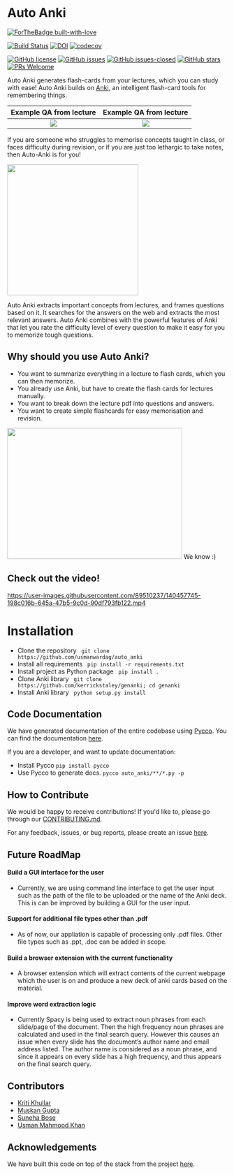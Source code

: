  # Auto Anki

[![ForTheBadge built-with-love](http://ForTheBadge.com/images/badges/built-with-love.svg)](https://GitHub.com/usmanwardag/auto_anki)

[![Build Status](https://app.travis-ci.com/usmanwardag/auto_anki.svg?branch=main)](https://app.travis-ci.com/usmanwardag/auto_anki)
[![DOI](https://zenodo.org/badge/DOI/10.5281/zenodo.5646662.svg)](https://doi.org/10.5281/zenodo.5646662)
[![codecov](https://codecov.io/gh/usmanwardag/auto_anki/branch/main/graph/badge.svg?token=EEGIC8T7QM)](https://codecov.io/gh/usmanwardag/auto_anki)

[![GitHub license](https://img.shields.io/github/license/usmanwardag/auto_anki)](https://github.com/auto_anki/research_buddy/blob/main/LICENSE)
[![GitHub issues](https://img.shields.io/github/issues/usmanwardag/auto_anki)](https://github.com/auto_anki/research_buddy/issues)
[![GitHub issues-closed](https://img.shields.io/github/issues-closed/usmanwardag/auto_anki)](https://github.com/usmanwardag/auto_anki/issues?q=is%3Aissue+is%3Aclosed)
[![GitHub stars](https://img.shields.io/github/stars/usmanwardag/auto_anki)](https://github.com/usmanwardag/auto_anki/stargazers)
[![PRs Welcome](https://img.shields.io/badge/PRs-welcome-brightgreen.svg?style=flat-square)](https://github.com/usmanwardag/auto_anki/pulls)

Auto Anki generates flash-cards from your lectures, which you can study with ease! Auto Anki builds on [Anki](https://apps.ankiweb.net/), an intelligent flash-card tools for remembering things.

Example QA from lecture            |  Example QA from lecture
:-------------------------:|:-------------------------:
![](https://github.com/usmanwardag/auto_anki/blob/main/figs/anki_1.png)  |  ![](https://github.com/usmanwardag/auto_anki/blob/main/figs/anki_2.png)

If you are someone who struggles to memorise concepts taught in class, or faces difficulty during revision, or if you are just too lethargic to take notes, then Auto-Anki is for you!

<img src="https://media.giphy.com/media/nMjVMvWm2JIT8Rd1Gt/giphy.gif" width="300" height="300">

Auto Anki extracts important concepts from lectures, and frames questions based on it. It searches for the answers on the web and extracts the most relevant answers. Auto Anki combines with the powerful features of Anki that let you rate the difficulty level of every question to make it easy for you to memorize tough questions.

## Why should you use Auto Anki?

- You want to summarize everything in a lecture to flash cards, which you can then memorize.
- You already use Anki, but have to create the flash cards for lectures manually.
- You want to break down the lecture pdf into questions and answers.
- You want to create simple flashcards for easy memorisation and revision.

<img src="https://media.giphy.com/media/7TMZ8O1bbf1UAnS4Ve/giphy.gif" width="400" height="300">
We know :)

## Check out the video!

https://user-images.githubusercontent.com/89510237/140457745-198c016b-645a-47b5-9c0d-90df793fb122.mp4

# Installation

- Clone the repository 
 ` git clone https://github.com/usmanwardag/auto_anki`
- Install all requirements
 ` pip install -r requirements.txt`
- Install project as Python package
 ` pip install .`
- Clone Anki library
 ` git clone https://github.com/kerrickstaley/genanki; cd genanki`
- Install Anki library
 ` python setup.py install`

## Code Documentation

We have generated documentation of the entire codebase using [Pycco](https://github.com/pycco-docs/pycco). You can find the documentation [here](https://github.com/usmanwardag/auto_anki/tree/main/docs).

If you are a developer, and want to update documentation:

- Install Pycco
  `pip install pycco`
- Use Pycco to generate docs.
  `pycco auto_anki/**/*.py -p`

## How to Contribute
  
We would be happy to receive contributions! If you'd like to, please go through our [CONTRIBUTING.md](https://github.com/usmanwardag/auto_anki/blob/main/CONTRIBUTING.md). 

For any feedback, issues, or bug reports, please create an issue [here](https://github.com/usmanwardag/auto_anki/issues/new).

## Future RoadMap
#### Build a GUI interface for the user
  -  Currently, we are using command line interface to get the user input such as the path of the file to be uploaded or the name of the Anki deck. This is can be improved by building a GUI for the user input.
#### Support for additional file types other than .pdf
  - As of now, our appliation is capable of processing only .pdf files. Other file types such as .ppt, .doc can be added in scope.
#### Build a browser extension with the current functionality
  - A browser extension which will extract contents of the current webpage which the user is on and produce a new deck of anki cards based on the material.
#### Improve word extraction logic
  - Currently Spacy is being used to extract noun phrases from each slide/page of the document. Then the high frequency noun phrases are calculated and used in the final search query. However this causes an issue when every slide has the document’s author name and email address listed. The author name is considered as a noun phrase, and since it appears on every slide has a high frequency, and thus appears on the final search query.


## Contributors

* [Kriti Khullar](https://github.com/kriti0207)
* [Muskan Gupta](https://github.com/muskan7828)
* [Suneha Bose](https://github.com/sbosenc)
* [Usman Mahmood Khan](https://github.com/usmanwardag)


## Acknowledgements
We have built this code on top of the stack from the project [here](https://github.com/mtkumar123/CSC510_Project_LectureAid).


